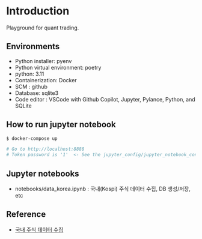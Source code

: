 # Introduction  

 Playground for quant trading. 

## Environments
* Python installer: pyenv
* Python virtual environment: poetry
* python: 3.11
* Containerization: Docker
* SCM : github
* Database: sqlite3
* Code editor : VSCode with Github Copilot, Jupyter, Pylance, Python, and SQLite

## How to run jupyter notebook

```bash
$ docker-compose up 

# Go to http://localhost:8888
# Token password is '1'  <- See the jupyter_config/jupyter_notebook_config.json
```

## Jupyter notebooks

* notebooks/data_korea.ipynb : 국내(Kospi) 주식 데이터 수집, DB 생성/저장, etc


 ## Reference

 - [국내 주식 데이터 수집](https://github.com/hyunyulhenry/quant_py/blob/main/data_korea.ipynb)
